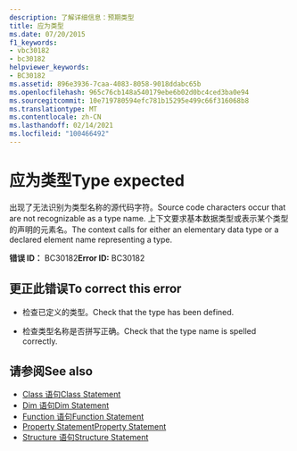 ```yaml
---
description: 了解详细信息：预期类型
title: 应为类型
ms.date: 07/20/2015
f1_keywords:
- vbc30182
- bc30182
helpviewer_keywords:
- BC30182
ms.assetid: 896e3936-7caa-4083-8058-9018ddabc65b
ms.openlocfilehash: 965c76cb148a540179ebe6b02d0bc4ced3ba0e94
ms.sourcegitcommit: 10e719780594efc781b15295e499c66f316068b8
ms.translationtype: MT
ms.contentlocale: zh-CN
ms.lasthandoff: 02/14/2021
ms.locfileid: "100466492"
---
```

# <a name="type-expected"></a><span data-ttu-id="b4032-103">应为类型</span><span class="sxs-lookup"><span data-stu-id="b4032-103">Type expected</span></span>

<span data-ttu-id="b4032-104">出现了无法识别为类型名称的源代码字符。</span><span class="sxs-lookup"><span data-stu-id="b4032-104">Source code characters occur that are not recognizable as a type name.</span></span> <span data-ttu-id="b4032-105">上下文要求基本数据类型或表示某个类型的声明的元素名。</span><span class="sxs-lookup"><span data-stu-id="b4032-105">The context calls for either an elementary data type or a declared element name representing a type.</span></span>  
  
 <span data-ttu-id="b4032-106">**错误 ID：** BC30182</span><span class="sxs-lookup"><span data-stu-id="b4032-106">**Error ID:** BC30182</span></span>  
  
## <a name="to-correct-this-error"></a><span data-ttu-id="b4032-107">更正此错误</span><span class="sxs-lookup"><span data-stu-id="b4032-107">To correct this error</span></span>  
  
- <span data-ttu-id="b4032-108">检查已定义的类型。</span><span class="sxs-lookup"><span data-stu-id="b4032-108">Check that the type has been defined.</span></span>  
  
- <span data-ttu-id="b4032-109">检查类型名称是否拼写正确。</span><span class="sxs-lookup"><span data-stu-id="b4032-109">Check that the type name is spelled correctly.</span></span>  
  
## <a name="see-also"></a><span data-ttu-id="b4032-110">请参阅</span><span class="sxs-lookup"><span data-stu-id="b4032-110">See also</span></span>

- [<span data-ttu-id="b4032-111">Class 语句</span><span class="sxs-lookup"><span data-stu-id="b4032-111">Class Statement</span></span>](../language-reference/statements/class-statement.md)
- [<span data-ttu-id="b4032-112">Dim 语句</span><span class="sxs-lookup"><span data-stu-id="b4032-112">Dim Statement</span></span>](../language-reference/statements/dim-statement.md)
- [<span data-ttu-id="b4032-113">Function 语句</span><span class="sxs-lookup"><span data-stu-id="b4032-113">Function Statement</span></span>](../language-reference/statements/function-statement.md)
- [<span data-ttu-id="b4032-114">Property Statement</span><span class="sxs-lookup"><span data-stu-id="b4032-114">Property Statement</span></span>](../language-reference/statements/property-statement.md)
- [<span data-ttu-id="b4032-115">Structure 语句</span><span class="sxs-lookup"><span data-stu-id="b4032-115">Structure Statement</span></span>](../language-reference/statements/structure-statement.md)
